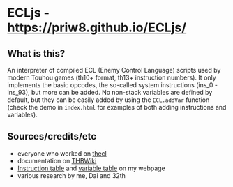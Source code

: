 # ECLjs - https://priw8.github.io/ECLjs/

## What is this?
An interpreter of compiled ECL (Enemy Control Language) scripts used by modern Touhou games (th10+ format, th13+ instruction numbers). It only implements the basic opcodes, the so-called system instructions (ins_0 - ins_93), but more can be added. No non-stack variables are defined by default, but they can be easily added by using the `ECL.addVar` function (check the demo in `index.html` for examples of both adding instructions and variables).

## Sources/credits/etc
- everyone who worked on [thecl](https://github.com/thpatch/thtk/tree/master/thecl) 
- documentation on [THBWiki](https://thwiki.cc/%E8%84%9A%E6%9C%AC%E5%AF%B9%E7%85%A7%E8%A1%A8/ECL)
- [Instruction table](https://priw8.github.io/#s=modding/ins) and [variable table](https://priw8.github.io/#s=modding/vars) on my webpage
- various research by me, Dai and 32th
